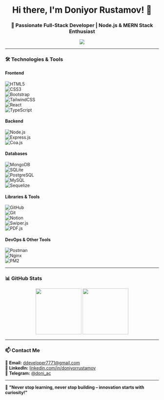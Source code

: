 <h1 align="center">Hi there, I'm Doniyor Rustamov! 👋 </h1>  
<h3 align="center">🚀 Passionate Full-Stack Developer | Node.js & MERN Stack Enthusiast</h3>  

<p align="center">
  <img src="https://readme-typing-svg.herokuapp.com?color=%2336BCF7&size=22&center=true&vCenter=true&lines=Backend+Developer;Cybersecurity+Learner;Always+Learning+New+Things" />
</p>  

---

### 🛠 Technologies & Tools  
#### **Frontend**  
![HTML5](https://img.shields.io/badge/-HTML5-E34F26?style=flat&logo=html5&logoColor=white)  
![CSS3](https://img.shields.io/badge/-CSS3-1572B6?style=flat&logo=css3&logoColor=white)  
![Bootstrap](https://img.shields.io/badge/-Bootstrap-7952B3?style=flat&logo=bootstrap&logoColor=white)  
![TailwindCSS](https://img.shields.io/badge/-TailwindCSS-38B2AC?style=flat&logo=tailwind-css&logoColor=white)  
![React](https://img.shields.io/badge/-React-61DAFB?style=flat&logo=react&logoColor=black)  
![TypeScript](https://img.shields.io/badge/-TypeScript-007ACC?style=flat&logo=typescript&logoColor=white)  

#### **Backend**  
![Node.js](https://img.shields.io/badge/-Node.js-339933?style=flat&logo=node.js&logoColor=white)  
![Express.js](https://img.shields.io/badge/-Express.js-000000?style=flat&logo=express&logoColor=white)  
![Coa.js](https://img.shields.io/badge/-Coa.js-339933?style=flat&logo=node.js&logoColor=white)  

#### **Databases**  
![MongoDB](https://img.shields.io/badge/-MongoDB-47A248?style=flat&logo=mongodb&logoColor=white)  
![SQLite](https://img.shields.io/badge/-SQLite-003B57?style=flat&logo=sqlite&logoColor=white)  
![PostgreSQL](https://img.shields.io/badge/-PostgreSQL-336791?style=flat&logo=postgresql&logoColor=white)  
![MySQL](https://img.shields.io/badge/-MySQL-4479A1?style=flat&logo=mysql&logoColor=white)  
![Sequelize](https://img.shields.io/badge/-Sequelize-52B0E7?style=flat&logo=sequelize&logoColor=white)  

#### **Libraries & Tools**  
![GitHub](https://img.shields.io/badge/-GitHub-181717?style=flat&logo=github&logoColor=white)  
![Git](https://img.shields.io/badge/-Git-F05032?style=flat&logo=git&logoColor=white)  
![Notion](https://img.shields.io/badge/-Notion-000000?style=flat&logo=notion&logoColor=white)  
![Swiper.js](https://img.shields.io/badge/-Swiper.js-6332F6?style=flat&logo=swiper&logoColor=white)  
![PDF.js](https://img.shields.io/badge/-PDF.js-FFB900?style=flat&logo=adobe&logoColor=black)  

#### **DevOps & Other Tools**  
![Postman](https://img.shields.io/badge/-Postman-FF6C37?style=flat&logo=postman&logoColor=white)  
![Nginx](https://img.shields.io/badge/-Nginx-009639?style=flat&logo=nginx&logoColor=white)  
![PM2](https://img.shields.io/badge/-PM2-2B037A?style=flat&logo=pm2&logoColor=white)  

---

### 📊 GitHub Stats  
<p align="center">
  <img src="https://github-readme-stats.vercel.app/api?username=Doniyor6444&show_icons=true&theme=radical" height="150" />
  <img src="https://github-readme-stats.vercel.app/api/top-langs/?username=Doniyor6444&layout=compact&theme=radical" height="150"/>
</p>

---

### 📫 Contact Me  
📧 **Email:** [ddeveloper7771@gmail.com](mailto:your.email@example.com)  
💼 **LinkedIn:** [linkedin.com/in/doniyorrustamov](https://www.linkedin.com/in/doniyorrustamov/)  
📱 **Telegram:** [@doni_ac](https://t.me/doni_ac)  

---


🚀 **"Never stop learning, never stop building – innovation starts with curiosity!"**  
